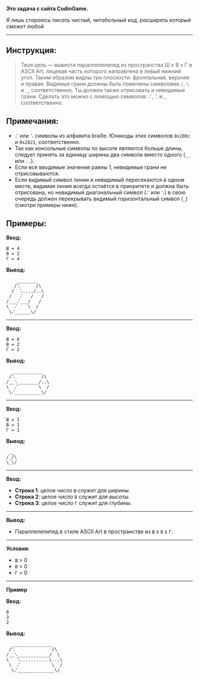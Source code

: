 **Это задача с сайта CodinGame.**

*Я лишь стараюсь писать чистый, читабельный код,
расширять который сможет любой*

---

## Инструкция:
> Твоя цель — вывести параллелепипед из пространства Ш x В x Г в ASCII Art,
лицевая часть которого направлена в левый нижний угол.
Таким образом видны три плоскости: фронтальная, верхняя и правая.
Видимые грани должны быть помечены символами `/`, `\` и `_`, соответственно.
Ты должен также отрисовать и невидимые грани. Сделать это можно с помощью символов: `⠌`, `⠡` и`.`, соответственно.

## Примечания:
- `⠌` или `⠡` символы из алфавита braille. Юникоды этих символов `0x280c` и `0x2821`, соответственно.
- Так как консольные символы по высоте являются больше длины, следует принять за единицу ширины два символа вместо одного (`__` или `..`).
- Если все вводимые значения равны 1, невидимые грани не отрисовываются.
- Если видимый символ линии и невидимый пересекаются в одном месте, видимая линия всегда остаётся в приоритете и должна быть отрисована, но невидимый диагональный символ (`⠌` или `⠡`) в свою очередь должен перекрывать видимый горизонтальный символ (`_`) (смотри примеры ниже).

## Примеры:
**Ввод:**
```
Ш = 4
В = 2
Г = 4
```
**Вывод:**
```
    ________
   /⠡      /\
  /  ⠡..../..\
 /   ⠌   /   /
/___⠌___/   /
\  ⠌    \  /
 \⠌______\/
```
___

**Ввод:**
```
Ш = 6
В = 2
Г = 2
```
**Вывод:**
```
  ____________
 /⠡          /\
/__⠡________/..\
\  ⠌        \  /
 \⠌__________\/
```
---

**Ввод:**
```
Ш = 1
В = 1
Г = 1
```

**Вывод:**
```
 __
/_/\
\_\/
```
---
**Ввод:**
- **Строка 1**: целое число `Ш` служит для *ширины*.
- **Строка 2**: целое число `В` служит для *высоты*.
- **Строка 3**: целое число `Г` служит для *глубины*.
---
**Вывод:**

- Параллелепипед в стиле ASCII Art в пространстве из `Ш` x `В` x `Г`.
---
**Условия:**
- `Ш` > 0
- `В` > 0
- `Г` > 0
---
**Пример**

**Ввод:**
```
8
3
2
```

**Вывод:**
```
  ________________
 /⠡              /\
/__⠡____________/  \
\   ⠡...........\...\
 \  ⠌            \  /
  \⠌______________\/
```
